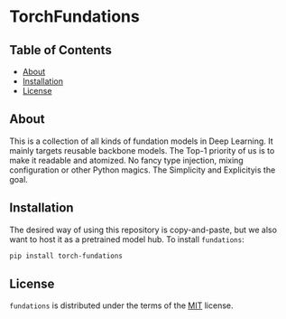 # TorchFundations

## **Table of Contents**

- [About](#about)
- [Installation](#installation)
- [License](#license)

## About

This is a collection of all kinds of fundation models in Deep Learning. It mainly targets reusable backbone models. The Top-1 priority of us is to make it readable and atomized. No fancy type injection, mixing configuration or other Python magics. The Simplicity and Explicityis the goal.

## Installation

The desired way of using this repository is copy-and-paste, but we also want to host it as a pretrained model hub.
To install `fundations`:

```bash
pip install torch-fundations
```

## License

`fundations` is distributed under the terms of the [MIT](https://spdx.org/licenses/MIT.html) license.
